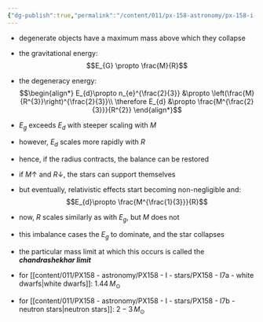 ```yaml
---
{"dg-publish":true,"permalink":"/content/011/px-158-astronomy/px-158-i-stars/px-158-i7c-chandrashekhar-limit/","noteIcon":"1","created":"2025-08-27T13:14:08.857+01:00","updated":"2024-11-26T20:14:30.000+00:00"}
---
```


- degenerate objects have a maximum mass above which they collapse
- the gravitational energy: 
$$E_{G} \propto \frac{M}{R}$$
- the degeneracy energy: 
$$\begin{align*}
	E_{d}\propto n_{e}^{\frac{2}{3}} &\propto \left(\frac{M}{R^{3}}\right)^{\frac{2}{3}}\\
	\therefore E_{d} &\propto \frac{M^{\frac{2}{3}}}{R^{2}}
\end{align*}$$
- $E_{g}$ exceeds $E_{d}$ with steeper scaling with $M$
- however, $E_{d}$ scales more rapidly with $R$
- hence, if the radius contracts, the balance can be restored

- if $M\uparrow$ and $R\downarrow$, the stars can support themselves
- but eventually, relativistic effects start becoming non-negligible and: 
$$E_{d}\propto \frac{M^{\frac{1}{3}}}{R}$$
- now, $R$ scales similarly as with $E_{g}$, but $M$ does not
- this imbalance cases the $E_{g}$ to dominate, and the star collapses
- the particular mass limit at which this occurs is called the ***chandrashekhar limit***
- for [[content/011/PX158 - astronomy/PX158 - I - stars/PX158 - I7a - white dwarfs\|white dwarfs]]: $1.44\,M_{\odot}$
- for [[content/011/PX158 - astronomy/PX158 - I - stars/PX158 - I7b - neutron stars\|neutron stars]]: $2-3\,M_{\odot}$
